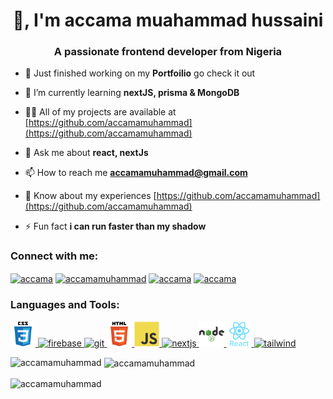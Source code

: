 <h1 align="center">👋, I'm accama muahammad hussaini</h1>
<h3 align="center">A passionate frontend developer from Nigeria</h3>

- 🔭 Just finished working on my **Portfoilio** go check it out

- 🌱 I’m currently learning **nextJS, prisma & MongoDB**

- 👨‍💻 All of my projects are available at [https://github.com/accamamuhammad](https://github.com/accamamuhammad)

- 💬 Ask me about **react, nextJs**

- 📫 How to reach me **accamamuhammad@gmail.com**

- 📄 Know about my experiences [https://github.com/accamamuhammad](https://github.com/accamamuhammad)

- ⚡ Fun fact **i can run faster than my shadow**

<h3 align="left">Connect with me:</h3>
<p align="left">
<a href="https://codepen.io/accama" target="blank"><img align="center" src="https://raw.githubusercontent.com/rahuldkjain/github-profile-readme-generator/master/src/images/icons/Social/codepen.svg" alt="accama" height="30" width="40" /></a>
<a href="https://linkedin.com/in/accamamuhammad" target="blank"><img align="center" src="https://raw.githubusercontent.com/rahuldkjain/github-profile-readme-generator/master/src/images/icons/Social/linked-in-alt.svg" alt="accamamuhammad" height="30" width="40" /></a>
<a href="https://stackoverflow.com/users/accama" target="blank"><img align="center" src="https://raw.githubusercontent.com/rahuldkjain/github-profile-readme-generator/master/src/images/icons/Social/stack-overflow.svg" alt="accama" height="30" width="40" /></a>
<a href="https://www.leetcode.com/accama" target="blank"><img align="center" src="https://raw.githubusercontent.com/rahuldkjain/github-profile-readme-generator/master/src/images/icons/Social/leet-code.svg" alt="accama" height="30" width="40" /></a>
</p>

<h3 align="left">Languages and Tools:</h3>
<p align="left"> <a href="https://www.w3schools.com/css/" target="_blank" rel="noreferrer"> <img src="https://raw.githubusercontent.com/devicons/devicon/master/icons/css3/css3-original-wordmark.svg" alt="css3" width="40" height="40"/> </a> <a href="https://firebase.google.com/" target="_blank" rel="noreferrer"> <img src="https://www.vectorlogo.zone/logos/firebase/firebase-icon.svg" alt="firebase" width="40" height="40"/> </a> <a href="https://git-scm.com/" target="_blank" rel="noreferrer"> <img src="https://www.vectorlogo.zone/logos/git-scm/git-scm-icon.svg" alt="git" width="40" height="40"/> </a> <a href="https://www.w3.org/html/" target="_blank" rel="noreferrer"> <img src="https://raw.githubusercontent.com/devicons/devicon/master/icons/html5/html5-original-wordmark.svg" alt="html5" width="40" height="40"/> </a> <a href="https://developer.mozilla.org/en-US/docs/Web/JavaScript" target="_blank" rel="noreferrer"> <img src="https://raw.githubusercontent.com/devicons/devicon/master/icons/javascript/javascript-original.svg" alt="javascript" width="40" height="40"/> </a> <a href="https://nextjs.org/" target="_blank" rel="noreferrer"> <img src="https://cdn.worldvectorlogo.com/logos/nextjs-2.svg" alt="nextjs" width="40" height="40"/> </a> <a href="https://nodejs.org" target="_blank" rel="noreferrer"> <img src="https://raw.githubusercontent.com/devicons/devicon/master/icons/nodejs/nodejs-original-wordmark.svg" alt="nodejs" width="40" height="40"/> </a> <a href="https://reactjs.org/" target="_blank" rel="noreferrer"> <img src="https://raw.githubusercontent.com/devicons/devicon/master/icons/react/react-original-wordmark.svg" alt="react" width="40" height="40"/> </a> <a href="https://tailwindcss.com/" target="_blank" rel="noreferrer"> <img src="https://www.vectorlogo.zone/logos/tailwindcss/tailwindcss-icon.svg" alt="tailwind" width="40" height="40"/> </a> </p>

<p><img align="left" src="https://github-readme-stats.vercel.app/api/top-langs?username=accamamuhammad&show_icons=true&locale=en&layout=compact" alt="accamamuhammad" /></p>

<p>&nbsp;<img align="center" src="https://github-readme-stats.vercel.app/api?username=accamamuhammad&show_icons=true&locale=en" alt="accamamuhammad" /></p>

<p><img align="center" src="https://github-readme-streak-stats.herokuapp.com/?user=accamamuhammad&" alt="accamamuhammad" /></p>
